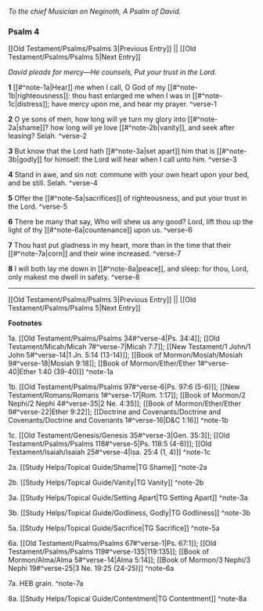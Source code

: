 *To the chief Musician on Neginoth, A Psalm of David.*

### Psalm 4

[[Old Testament/Psalms/Psalms 3|Previous Entry]]  ||  [[Old Testament/Psalms/Psalms 5|Next Entry]]

*David pleads for mercy—He counsels, Put your trust in the Lord.*

**1**  [[#^note-1a|Hear]] me when I call, O God of my [[#^note-1b|righteousness]]: thou hast enlarged me when I was in [[#^note-1c|distress]]; have mercy upon me, and hear my prayer. ^verse-1

**2**  O ye sons of men, how long will ye turn my glory into [[#^note-2a|shame]]? how long will ye love [[#^note-2b|vanity]], and seek after leasing? Selah. ^verse-2

**3**  But know that the Lord hath [[#^note-3a|set apart]] him that is [[#^note-3b|godly]] for himself: the Lord will hear when I call unto him. ^verse-3

**4**  Stand in awe, and sin not: commune with your own heart upon your bed, and be still. Selah. ^verse-4

**5**  Offer the [[#^note-5a|sacrifices]] of righteousness, and put your trust in the Lord. ^verse-5

**6**  There be many that say, Who will shew us any good? Lord, lift thou up the light of thy [[#^note-6a|countenance]] upon us. ^verse-6

**7**  Thou hast put gladness in my heart, more than in the time that their [[#^note-7a|corn]] and their wine increased. ^verse-7

**8**  I will both lay me down in [[#^note-8a|peace]], and sleep: for thou, Lord, only makest me dwell in safety. ^verse-8


---
[[Old Testament/Psalms/Psalms 3|Previous Entry]]  ||  [[Old Testament/Psalms/Psalms 5|Next Entry]]


**Footnotes**


1a. [[Old Testament/Psalms/Psalms 34#^verse-4|Ps. 34:4]]; [[Old Testament/Micah/Micah 7#^verse-7|Micah 7:7]]; [[New Testament/1 John/1 John 5#^verse-14|1 Jn. 5:14 (13-14)]]; [[Book of Mormon/Mosiah/Mosiah 9#^verse-18|Mosiah 9:18]]; [[Book of Mormon/Ether/Ether 1#^verse-40|Ether 1:40 (39-40)]] ^note-1a

1b. [[Old Testament/Psalms/Psalms 97#^verse-6|Ps. 97:6 (5-6)]]; [[New Testament/Romans/Romans 1#^verse-17|Rom. 1:17]]; [[Book of Mormon/2 Nephi/2 Nephi 4#^verse-35|2 Ne. 4:35]]; [[Book of Mormon/Ether/Ether 9#^verse-22|Ether 9:22]]; [[Doctrine and Covenants/Doctrine and Covenants/Doctrine and Covenants 1#^verse-16|D&C 1:16]] ^note-1b

1c. [[Old Testament/Genesis/Genesis 35#^verse-3|Gen. 35:3]]; [[Old Testament/Psalms/Psalms 118#^verse-5|Ps. 118:5 (4-6)]]; [[Old Testament/Isaiah/Isaiah 25#^verse-4|Isa. 25:4 (1, 4)]] ^note-1c

2a. [[Study Helps/Topical Guide/Shame|TG Shame]] ^note-2a

2b. [[Study Helps/Topical Guide/Vanity|TG Vanity]] ^note-2b

3a. [[Study Helps/Topical Guide/Setting Apart|TG Setting Apart]] ^note-3a

3b. [[Study Helps/Topical Guide/Godliness, Godly|TG Godliness]] ^note-3b

5a. [[Study Helps/Topical Guide/Sacrifice|TG Sacrifice]] ^note-5a

6a. [[Old Testament/Psalms/Psalms 67#^verse-1|Ps. 67:1]]; [[Old Testament/Psalms/Psalms 119#^verse-135|119:135]]; [[Book of Mormon/Alma/Alma 5#^verse-14|Alma 5:14]]; [[Book of Mormon/3 Nephi/3 Nephi 19#^verse-25|3 Ne. 19:25 (24-25)]] ^note-6a

7a. HEB grain. ^note-7a

8a. [[Study Helps/Topical Guide/Contentment|TG Contentment]] ^note-8a